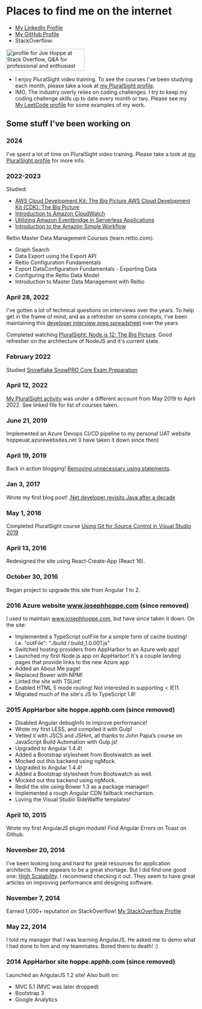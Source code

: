 # Places to find me on the internet
* [My LinkedIn Profile](https://www.linkedin.com/in/josephhoppe)
* [My GitHub Profile](https://github.com/joehoppe)
* StackOverflow:

<a href="https://stackoverflow.com/users/846844/hoppe"><img src="https://stackoverflow.com/users/flair/846844.png" width="208" height="58" alt="profile for Joe Hoppe at Stack Overflow, Q&amp;A for professional and enthusiast programmers" title="profile for Joe Hoppe at Stack Overflow, Q&amp;A for professional and enthusiast programmers"></a>
* I enjoy PluralSight video training. To see the courses I've been studying each month, please take a look at [my PluralSight profile](https://app.pluralsight.com/profile/joseph-hoppe-23).
* IMO, The industry overly relies on coding challenges. I try to keep my coding challenge skills up to date every month or two. Please see my [My LeetCode profile](https://leetcode.com/u/jhoppe/) for some examples of my work.

## Some stuff I've been working on

### 2024
I've spent a lot of time on PluralSight video training. Please take a look at [my PluralSight profile](https://app.pluralsight.com/profile/joseph-hoppe-23) for more info.

### 2022-2023
Studied:
* [AWS Cloud Development Kit: The Big Picture AWS Cloud Development Kit (CDK): The Big Picture](https://app.pluralsight.com/library/courses/aws-cloud-development-kit-big-picture/table-of-contents)
* [Introduction to Amazon CloudWatch](https://app.pluralsight.com/course-player?clipId=e6b5ca66-5f96-431f-97a9-318a2f273883)
* [Utilizing Amazon Eventbridge in Serverless Applications](https://app.pluralsight.com/library/courses/utilizing-amazon-eventbridge-serverless-applications/table-of-contents)
* [Introduction to the Amazon Simple Workflow](https://app.pluralsight.com/library/courses/introduction-amazon-simple-workflow/table-of-contents)

Reltio Master Data Management Courses (learn.reltio.com):
* Graph Search
* Data Export using the Export API
* Reltio Configuration Fundamentals
* Export DataConfiguration Fundamentals - Exporting Data
* Configuring the Reltio Data Model
* Introduction to Master Data Management with Reltio

### April 28, 2022
I've gotten a lot of technical questions on interviews over the years. To help get in the frame of mind, and as a refresher on some concepts, I've been maintaining this [developer interview prep spreadsheet](https://docs.google.com/spreadsheets/d/1DBYbO0fe2HqBWXLBd-lXhVBXevqaq20M3NavlhX0rbI/edit?usp=sharing) over the years

Completed watching [PluralSight: Node.js 12: The Big Picture](https://app.pluralsight.com/library/courses/nodejs-big-picture/table-of-contents). Good refresher on the architecture of NodeJS and it's current state.

### February 2022
Studied [Snowflake SnowPRO Core Exam Preparation](https://training.snowflake.com/lmt/clmsCatalogDetails.prMain?in_sessionId=38AJ428819144350&in_from_module=CLMSBROWSEV2.PRMAIN&in_offeringId=98874402)

### April 12, 2022
[My PluralSight activity](https://github.com/joehoppe/joehoppe.github.io/blob/main/PluralSight%20profile%202022.pdf) was under a different account from May 2019 to April 2022. See linked file for list of courses taken.

### June 21, 2019
Implemented an Azure Devops CI/CD pipeline to my personal UAT website hoppeuat.azurewebsites.net (I have taken it down since then)

### April 19, 2019
Back in action blogging! [Removing unnecessary using statements](https://medium.com/@JosephHoppe/removing-unnecessary-using-statements-from-a-large-solution-is-a-quick-and-easy-way-to-improve-the-cb672702f0e6). 

### Jan 3, 2017
Wrote my first blog post! [.Net developer revisits Java after a decade](https://medium.com/@JosephHoppe/net-developer-revisits-java-after-a-decade-592e79547d34)

### May 1, 2016
Completed PluralSight course [Using Git for Source Control in Visual Studio 2019](https://app.pluralsight.com/library/courses/using-git-source-control-visual-studio/table-of-contents) 

### April 13, 2016
Redesigned the site using React-Create-App (React 16).

### October 30, 2016
Began project to upgrade this site from Angular 1 to 2.

### 2016 Azure website www.josephhoppe.com (since removed)
I used to maintain www.josephhoppe.com, but have since taken it down. On the site:
* Implemented a TypeScript outFile for a simple form of cache busting! I.e. "outFile": "./build / build_1.0.001.js"
* Switched hosting providers from AppHarbor to an Azure web app!
* Launched my first Node.js app on AppHarbor! It's a couple landing pages that provide links to the new Azure app
* Added an About Me page!
* Replaced Bower with NPM!
* Linted the site with TSLint!
* Enabled HTML 5 mode routing! Not interested in supporting < IE11.
* Migrated much of the site's JS to TypeScript 1.8!

### 2015 AppHarbor site hoppe.apphb.com (since removed)
* Disabled Angular debugInfo to improve performance!
* Wrote my first LESS, and compiled it with Gulp!
* Vetted it with JSCS and JSHint, all thanks to John Papa’s course on JavaScript Build Automation with Gulp.js!
* Upgraded to Angular 1.4.4!
* Added a Bootstrap stylesheet from Bootswatch as well.
* Mocked out this backend using ngMock.
* Upgraded to Angular 1.4.4!
* Added a Bootstrap stylesheet from Bootswatch as well.
* Mocked out this backend using ngMock.
* Redid the site using Bower 1.3 as a package manager!
* Implemented a rough Angular CDN failback mechanism.
* Loving the Visual Studio SideWaffle templates!

### April 10, 2015
Wrote my first AngularJS plugin module! Find Angular Errors on Toast on Github.

### November 20, 2014
I’ve been looking long and hard for great resources for application architects. There appears to be a great shortage. But I did find one good one: [High Scalability](https://highscalability.com). I recommend checking it out. They seem to have great articles on improving performance and designing software.

### November 7, 2014
Earned 1,000+ reputation on StackOverflow! [My StackOverflow Profile](https://stackoverflow.com/users/846844/hoppe)

### May 22, 2014
I told my manager that I was learning AngularJS. He asked me to demo what I had done to him and my teammates. Bored them to death! :)

### 2014 AppHarbor site hoppe.apphb.com (since removed)
Launched an AngularJS 1.2 site! Also built on:
* MVC 5.1 (MVC was later dropped)
* Bootstrap 3
* Google Analytics
